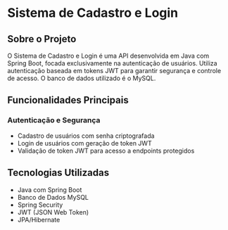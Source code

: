 # Sistema de Cadastro e Login

## Sobre o Projeto
O Sistema de Cadastro e Login é uma API desenvolvida em Java com Spring Boot, focada exclusivamente na autenticação de usuários. Utiliza autenticação baseada em tokens JWT para garantir segurança e controle de acesso. O banco de dados utilizado é o MySQL.

## Funcionalidades Principais

### Autenticação e Segurança
- Cadastro de usuários com senha criptografada
- Login de usuários com geração de token JWT
- Validação de token JWT para acesso a endpoints protegidos

## Tecnologias Utilizadas
- Java com Spring Boot
- Banco de Dados MySQL
- Spring Security
- JWT (JSON Web Token)
- JPA/Hibernate
